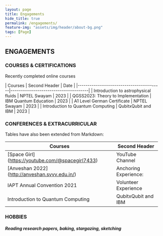 ```yaml
---
layout: page
title: Engagements
hide_title: true
permalink: /engagements/
feature-img: "assets/img/header/about-bg.png"
tags: [Page]
---
```




## ENGAGEMENTS

### COURSES & CERTIFICATIONS

Recently completed online courses

| Courses                                   | Second Header           |    Date       |
|-------------------------------------------|----------------------------------------|
| Introduction to astrophysical fluids      |  NPTEL Swayam           |    2023      |
| QGSS2023: Theory to Implementation        |  IBM Quantum Education  |    2023      |
| A1 Level German Certificate               |  NPTEL Swayam           |    2023      |
| Introduction to Quantum Computing         |  QubitxQubit and IBM    |    2023      |



### CONFERENCES & EXTRACURRICULAR

Tables have also been extended from Markdown:

| Courses                                               | Second Header            |
|-------------------------------------------------------|--------------------------|
| [Space Girl] (https://youtube.com/@spacegirl7433)     |  YouTube Channel         |  
| [Anveshan 2022] (http://anveshan.svvv.edu.in/)        |  Anchoring Experience:   |
| IAPT Annual Convention 2021                           |  Volunteer Experience    |
| Introduction to Quantum Computing                     |  QubitxQubit and IBM     |


### HOBBIES 

 ##### Reading research papers, baking, stargazing, sketching